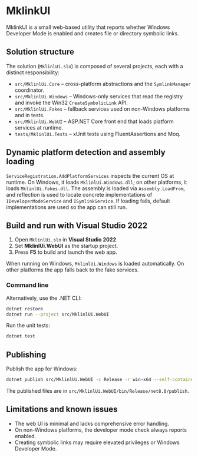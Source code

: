 # MklinkUI

MklinkUI is a small web-based utility that reports whether Windows Developer Mode is enabled and creates file or directory symbolic links.

## Solution structure
The solution (`MklinlUi.sln`) is composed of several projects, each with a distinct responsibility:

- `src/MklinlUi.Core` – cross-platform abstractions and the `SymlinkManager` coordinator.
- `src/MklinlUi.Windows` – Windows-only services that read the registry and invoke the Win32 `CreateSymbolicLink` API.
- `src/MklinlUi.Fakes` – fallback services used on non-Windows platforms and in tests.
- `src/MklinlUi.WebUI` – ASP.NET Core front end that loads platform services at runtime.
- `tests/MklinlUi.Tests` – xUnit tests using FluentAssertions and Moq.

## Dynamic platform detection and assembly loading
`ServiceRegistration.AddPlatformServices` inspects the current OS at runtime. On Windows, it loads `MklinlUi.Windows.dll`; on other platforms, it loads `MklinlUi.Fakes.dll`. The assembly is loaded via `Assembly.LoadFrom`, and reflection is used to locate concrete implementations of `IDeveloperModeService` and `ISymlinkService`. If loading fails, default implementations are used so the app can still run.

## Build and run with Visual Studio 2022
1. Open `MklinlUi.sln` in **Visual Studio 2022**.
2. Set **MklinlUi.WebUI** as the startup project.
3. Press **F5** to build and launch the web app.

When running on Windows, `MklinlUi.Windows` is loaded automatically. On other platforms the app falls back to the fake services.

### Command line
Alternatively, use the .NET CLI:

```bash
dotnet restore
dotnet run --project src/MklinlUi.WebUI
```

Run the unit tests:

```bash
dotnet test
```

## Publishing
Publish the app for Windows:

```bash
dotnet publish src/MklinlUi.WebUI -c Release -r win-x64 --self-contained false
```
The published files are in `src/MklinlUi.WebUI/bin/Release/net8.0/publish`.

## Limitations and known issues
- The web UI is minimal and lacks comprehensive error handling.
- On non-Windows platforms, the developer mode check always reports enabled.
- Creating symbolic links may require elevated privileges or Windows Developer Mode.

